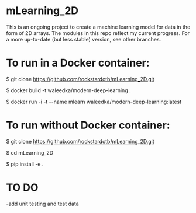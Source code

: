# mLearning_2D
This is an ongoing project to create a machine learning model for data in the form of 2D arrays. The modules in
this repo reflect my current progress. For a more up-to-date (but less stable) version, see other branches.

# To run in a Docker container:
  $ git clone https://github.com/rockstardotb/mLearning_2D.git
  
  $ docker build -t waleedka/modern-deep-learning .
  
  $ docker run -i -t --name mlearn waleedka/modern-deep-learning:latest
  
# To run without Docker container:
  $ git clone https://github.com/rockstardotb/mLearning_2D.git
  
  $ cd mLearning_2D
  
  $ pip install -e .

# TO DO
-add unit testing and test data
